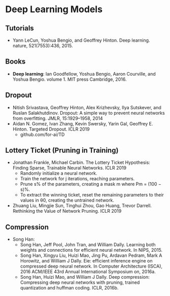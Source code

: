 # Deep Learning Models

## Tutorials
- Yann LeCun, Yoshua Bengio, and Geoffrey Hinton. Deep learning. nature, 521(7553):436, 2015.

## Books
- **Deep learning**: Ian Goodfellow, Yoshua Bengio, Aaron Courville, and Yoshua Bengio. volume 1. MIT press Cambridge, 2016.

## Dropout
- Nitish Srivastava, Geoffrey Hinton, Alex Krizhevsky, Ilya Sutskever, and Ruslan Salakhutdinov. Dropout: A simple way to prevent neural networks from overfitting. JMLR, 15:1929–1958, 2014
- Aidan N. Gomez, Ivan Zhang, Kevin Swersky, Yarin Gal, Geoffrey E. Hinton. Targeted Dropout. ICLR 2019
	- github.com/for-ai/TD

## Lottery Ticket (Pruning in Training)
- Jonathan Frankle, Michael Carbin. The Lottery Ticket Hypothesis: Finding Sparse, Trainable Neural Networks. ICLR 2019
	- Randomly initialize a neural network.
	- Train the network for j iterations, reaching parameters.
	- Prune s% of the parameters, creating a mask m where Pm = (100 − s)%.
	- To extract the winning ticket, reset the remaining parameters to their values in θ0, creating the untrained network.
- Zhuang Liu, Mingjie Sun, Tinghui Zhou, Gao Huang, Trevor Darrell. Rethinking the Value of Network Pruning. ICLR 2019


## Compression
- Song Han:
	- Song Han, Jeff Pool, John Tran, and William Dally. Learning both weights and connections for efficient neural network. In NIPS, 2015.
	- Song Han, Xingyu Liu, Huizi Mao, Jing Pu, Ardavan Pedram, Mark A Horowitz, and William J Dally. Eie: efficient inference engine on compressed deep neural network. In Computer Architecture (ISCA), 2016 ACM/IEEE 43rd Annual International Symposium on, 2016a.
	- Song Han, Huizi Mao, and William J Dally. Deep compression: Compressing deep neural networks with pruning, trained quantization and huffman coding. ICLR, 2016b.
